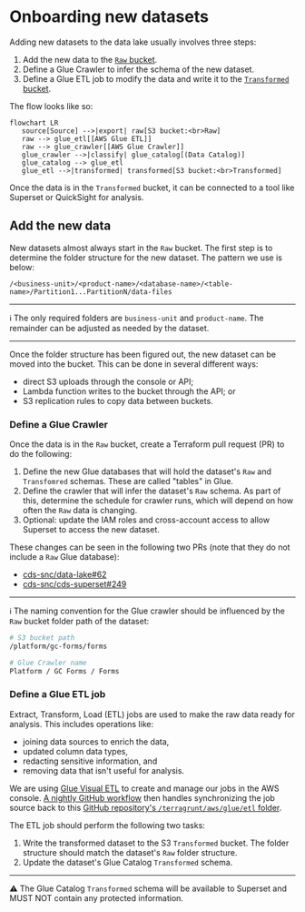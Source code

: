 # Onboarding new datasets

Adding new datasets to the data lake usually involves three steps:

1. Add the new data to the [`Raw` bucket](https://github.com/cds-snc/data-lake/blob/main/terragrunt/aws/buckets/raw.tf).
2. Define a Glue Crawler to infer the schema of the new dataset.
3. Define a Glue ETL job to modify the data and write it to the [`Transformed` bucket](https://github.com/cds-snc/data-lake/blob/main/terragrunt/aws/buckets/transformed.tf).

The flow looks like so:

```mermaid
flowchart LR
   source[Source] -->|export| raw[S3 bucket:<br>Raw]
   raw --> glue_etl[[AWS Glue ETL]]
   raw --> glue_crawler[[AWS Glue Crawler]]
   glue_crawler -->|classify| glue_catalog[(Data Catalog)]
   glue_catalog --> glue_etl
   glue_etl -->|transformed| transformed[S3 bucket:<br>Transformed]
```

Once the data is in the `Transformed` bucket, it can be connected to a tool like Superset or QuickSight for analysis.

## Add the new data

New datasets almost always start in the `Raw` bucket.  The first step is to determine the folder structure for the new dataset.  The pattern we use is below:

```
/<business-unit>/<product-name>/<database-name>/<table-name>/Partition1...PartitionN/data-files
```

---

:information_source: The only required folders are `business-unit` and `product-name`.  The remainder can be adjusted as needed by the dataset.

---

Once the folder structure has been figured out, the new dataset can be moved into the bucket.  This can be done in several different ways:

- direct S3 uploads through the console or API;
- Lambda function writes to the bucket through the API; or
- S3 replication rules to copy data between buckets.

### Define a Glue Crawler

Once the data is in the `Raw` bucket, create a Terraform pull request (PR) to do the following:

1. Define the new Glue databases that will hold the dataset's `Raw` and `Transfomred` schemas.  These are called "tables" in Glue.
1. Define the crawler that will infer the dataset's `Raw` schema.  As part of this, determine the schedule for crawler runs, which will depend on how often the `Raw` data is changing.
1. Optional: update the IAM roles and cross-account access to allow Superset to access the new dataset.

These changes can be seen in the following two PRs (note that they do not include a `Raw` Glue database):

- [cds-snc/data-lake#62](https://github.com/cds-snc/data-lake/pull/62)
- [cds-snc/cds-superset#249](https://github.com/cds-snc/cds-superset/pull/249)

---

:information_source: The naming convention for the Glue crawler should be influenced by the `Raw` bucket folder path of the dataset:
```sh
# S3 bucket path
/platform/gc-forms/forms

# Glue Crawler name
Platform / GC Forms / Forms
```

### Define a Glue ETL job

Extract, Transform, Load (ETL) jobs are used to make the raw data ready for analysis.  This includes operations like:

- joining data sources to enrich the data,
- updated column data types,
- redacting sensitive information, and
- removing data that isn't useful for analysis.

We are using [Glue Visual ETL](https://docs.aws.amazon.com/glue/latest/dg/author-job-glue.html) to create and manage our jobs in the AWS console.  [A nightly GitHub workflow](https://github.com/cds-snc/data-lake/blob/main/.github/workflows/glue_job_sync.yml) then handles synchronizing the job source back to this [GitHub repository's `/terragrunt/aws/glue/etl` folder](https://github.com/cds-snc/data-lake/tree/main/terragrunt/aws/glue/etl).

The ETL job should perform the following two tasks:

1. Write the transformed dataset to the S3 `Transformed` bucket.  The folder structure should match the dataset's `Raw` folder structure.
2. Update the dataset's Glue Catalog `Transformed` schema.

---

:warning: The Glue Catalog `Transformed` schema will be available to Superset and MUST NOT contain any protected information.
